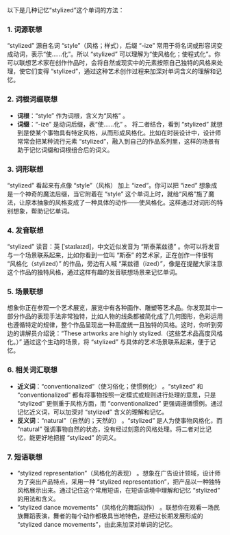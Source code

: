 以下是几种记忆“stylized”这个单词的方法：

### 1. 词源联想
“stylized” 源自名词 “style”（风格；样式），后缀 “-ize” 常用于将名词或形容词变成动词，表示“使……化”。所以 “stylized” 可以理解为“使风格化；使程式化”。你可以联想艺术家在创作作品时，会将自然或现实中的元素按照自己独特的风格来处理，使它们变得 “stylized”，通过这种艺术创作过程来加深对单词含义的理解和记忆。

### 2. 词根词缀联想
 - **词根**：“style” 作为词根，含义为“风格” 。
 - **词缀**：“-ize” 是动词后缀，表“使……化” 。
将二者结合，看到 “stylized” 就想到是使某个事物具有特定风格，从而形成风格化。比如在时装设计中，设计师常常会把某种流行元素 “stylized”，融入到自己的作品系列里，这样的场景有助于记忆词缀和词根组合后的词义。

### 3. 词形联想
“stylized” 看起来有点像 “style”（风格） 加上 “ized”。你可以把 “ized” 想象成是一个神奇的魔法后缀，当它附着在 “style” 这个单词上时，就给“风格”施了魔法，让原本抽象的风格变成了一种具体的动作——使风格化。这样通过对词形的特别想象，帮助记忆单词。

### 4. 发音联想
“stylized” 读音：英 [ˈstaɪlaɪzd]，中文近似发音为 “斯泰莱兹德” 。你可以将发音与一个场景联系起来，比如你看到一位叫 “斯泰” 的艺术家，正在创作一件很有 “风格化（stylized）” 的作品，旁边有人喊 “莱兹德（ized）”，像是在提醒大家注意这个作品的独特风格，通过这样有趣的发音联想场景来记忆单词。

### 5. 场景联想
想象你正在参观一个艺术展览，展览中有各种画作、雕塑等艺术品。你发现其中一部分作品的表现手法非常独特，比如人物的线条都被简化成了几何图形，色彩运用也遵循特定的规律，整个作品呈现出一种高度统一且独特的风格。这时，你听到旁边的讲解员介绍说：“These artworks are highly stylized.（这些艺术品高度风格化。）” 通过这个生动的场景，将 “stylized” 与具体的艺术场景联系起来，便于记忆。

### 6. 相关词汇联想
 - **近义词**：“conventionalized”（使习俗化；使惯例化） 。“stylized” 和 “conventionalized” 都有将事物按照一定模式或规则进行处理的意思，只是 “stylized” 更侧重于风格方面，而 “conventionalized” 更强调遵循惯例。通过记忆近义词，可以加深对 “stylized” 含义的理解和记忆。
 - **反义词**：“natural”（自然的；天然的） 。“stylized” 是人为使事物风格化，而 “natural” 强调事物自然的状态，没有经过刻意的风格处理。将二者对比记忆，能更好地把握 “stylized” 的词义。

### 7. 短语联想
 - “stylized representation”（风格化的表现） 。想象在广告设计领域，设计师为了突出产品特点，采用一种 “stylized representation”，把产品以一种独特风格展示出来。通过记住这个常用短语，在短语语境中理解和记忆 “stylized” 的用法和含义。 
 - “stylized dance movements”（风格化的舞蹈动作） 。联想你在观看一场民族舞蹈表演，舞者的每个动作都极具当地特色，是经过长期发展形成的 “stylized dance movements”，由此来加深对单词的记忆。 